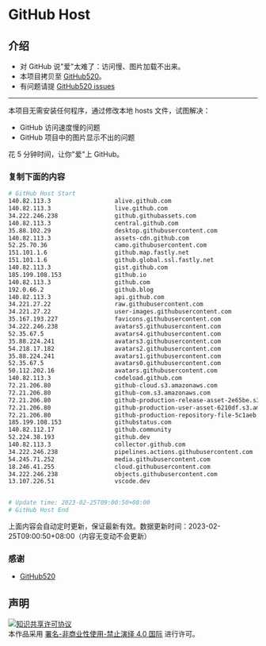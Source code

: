 # GitHub Host
## 介绍
- 对 GitHub 说"爱"太难了：访问慢、图片加载不出来。
- 本项目拷贝至 [GitHub520](https://github.com/521xueweihan/GitHub520)。
- 有问题请提 [GitHub520 issues](https://github.com/521xueweihan/GitHub520/issues/new)

---

本项目无需安装任何程序，通过修改本地 hosts 文件，试图解决：
- GitHub 访问速度慢的问题
- GitHub 项目中的图片显示不出的问题

花 5 分钟时间，让你"爱"上 GitHub。

### 复制下面的内容
```bash
# GitHub Host Start
140.82.113.3                  alive.github.com
140.82.113.3                  live.github.com
34.222.246.238                github.githubassets.com
140.82.113.3                  central.github.com
35.88.102.29                  desktop.githubusercontent.com
140.82.113.3                  assets-cdn.github.com
52.25.70.36                   camo.githubusercontent.com
151.101.1.6                   github.map.fastly.net
151.101.1.6                   github.global.ssl.fastly.net
140.82.113.3                  gist.github.com
185.199.108.153               github.io
140.82.113.3                  github.com
192.0.66.2                    github.blog
140.82.113.3                  api.github.com
34.221.27.22                  raw.githubusercontent.com
34.221.27.22                  user-images.githubusercontent.com
35.167.193.227                favicons.githubusercontent.com
34.222.246.238                avatars5.githubusercontent.com
52.35.67.5                    avatars4.githubusercontent.com
35.88.224.241                 avatars3.githubusercontent.com
54.218.17.182                 avatars2.githubusercontent.com
35.88.224.241                 avatars1.githubusercontent.com
52.35.67.5                    avatars0.githubusercontent.com
50.112.202.16                 avatars.githubusercontent.com
140.82.113.3                  codeload.github.com
72.21.206.80                  github-cloud.s3.amazonaws.com
72.21.206.80                  github-com.s3.amazonaws.com
72.21.206.80                  github-production-release-asset-2e65be.s3.amazonaws.com
72.21.206.80                  github-production-user-asset-6210df.s3.amazonaws.com
72.21.206.80                  github-production-repository-file-5c1aeb.s3.amazonaws.com
185.199.108.153               githubstatus.com
140.82.112.17                 github.community
52.224.38.193                 github.dev
140.82.113.3                  collector.github.com
34.222.246.238                pipelines.actions.githubusercontent.com
54.245.71.252                 media.githubusercontent.com
18.246.41.255                 cloud.githubusercontent.com
34.222.246.238                objects.githubusercontent.com
13.107.226.51                 vscode.dev


# Update time: 2023-02-25T09:00:50+08:00
# GitHub Host End

```
上面内容会自动定时更新，保证最新有效。数据更新时间：2023-02-25T09:00:50+08:00（内容无变动不会更新）

### 感谢

- [GitHub520](https://github.com/521xueweihan/GitHub520)

## 声明
<a rel="license" href="https://creativecommons.org/licenses/by-nc-nd/4.0/deed.zh"><img alt="知识共享许可协议" style="border-width: 0" src="https://licensebuttons.net/l/by-nc-nd/4.0/88x31.png"></a><br>本作品采用 <a rel="license" href="https://creativecommons.org/licenses/by-nc-nd/4.0/deed.zh">署名-非商业性使用-禁止演绎 4.0 国际</a> 进行许可。